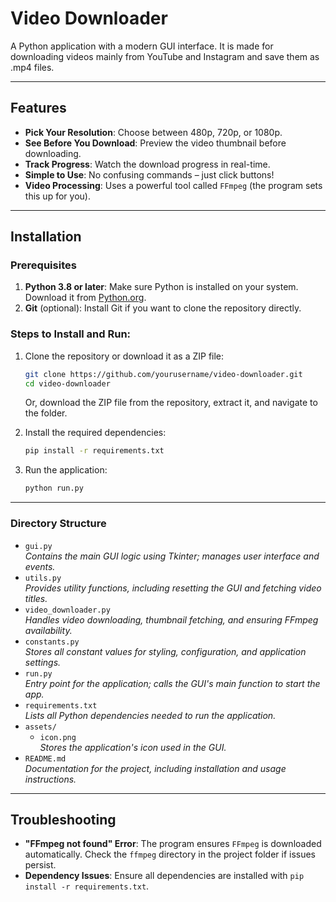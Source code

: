 # Video Downloader

A Python application with a modern GUI interface. It is made for downloading videos mainly from YouTube and Instagram and save them as .mp4 files.

---

## Features
- **Pick Your Resolution**: Choose between 480p, 720p, or 1080p.
- **See Before You Download**: Preview the video thumbnail before downloading.
- **Track Progress**: Watch the download progress in real-time.
- **Simple to Use**: No confusing commands – just click buttons!
- **Video Processing**: Uses a powerful tool called `FFmpeg` (the program sets this up for you).

---

## Installation

### Prerequisites
1. **Python 3.8 or later**: Make sure Python is installed on your system. Download it from [Python.org](https://www.python.org/).
2. **Git** (optional): Install Git if you want to clone the repository directly.

### Steps to Install and Run:
1. Clone the repository or download it as a ZIP file:
    ```bash
    git clone https://github.com/yourusername/video-downloader.git
    cd video-downloader
    ```
   Or, download the ZIP file from the repository, extract it, and navigate to the folder.

2. Install the required dependencies:
    ```bash
    pip install -r requirements.txt
    ```

3. Run the application:
    ```bash
    python run.py
    ```

---

### Directory Structure
- `gui.py`  
    *Contains the main GUI logic using Tkinter; manages user interface and events.*
- `utils.py`  
    *Provides utility functions, including resetting the GUI and fetching video titles.*
- `video_downloader.py`  
    *Handles video downloading, thumbnail fetching, and ensuring FFmpeg availability.*
- `constants.py`  
    *Stores all constant values for styling, configuration, and application settings.*
- `run.py`  
    *Entry point for the application; calls the GUI's main function to start the app.*
- `requirements.txt`  
    *Lists all Python dependencies needed to run the application.*
- `assets/`
    - `icon.png`  
        *Stores the application's icon used in the GUI.*
- `README.md`  
    *Documentation for the project, including installation and usage instructions.*

---

## Troubleshooting
- **"FFmpeg not found" Error**: The program ensures `FFmpeg` is downloaded automatically. Check the `ffmpeg` directory in the project folder if issues persist.
- **Dependency Issues**: Ensure all dependencies are installed with `pip install -r requirements.txt`.

